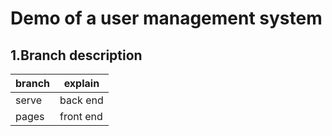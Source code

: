 Demo of a user management system
===============

## 1.Branch description
| branch | explain  |
|--------|----------|
| serve  | back end |
| pages  | front end  |
